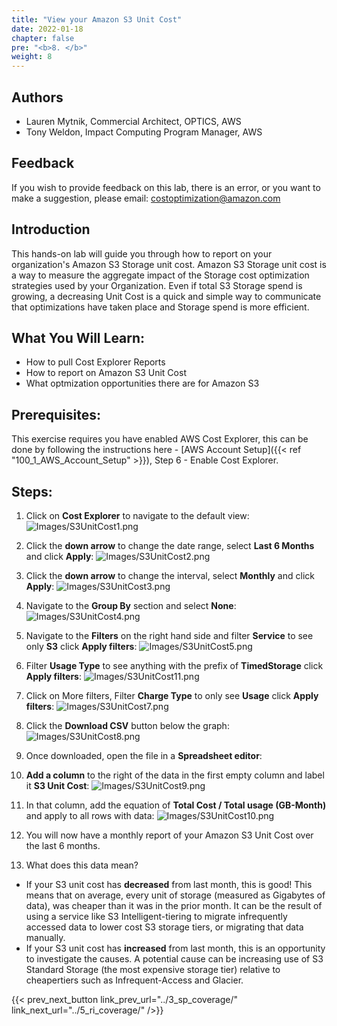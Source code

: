 ```yaml
---
title: "View your Amazon S3 Unit Cost"
date: 2022-01-18
chapter: false
pre: "<b>8. </b>"
weight: 8
---
```

## Authors
- Lauren Mytnik, Commercial Architect, OPTICS, AWS
- Tony Weldon, Impact Computing Program Manager, AWS

## Feedback
If you wish to provide feedback on this lab, there is an error, or you want to make a suggestion, please email: costoptimization@amazon.com

## Introduction
This hands-on lab will guide you through how to report on your organization's Amazon S3 Storage unit cost. Amazon S3 Storage unit cost is a way to measure the aggregate impact of the Storage cost optimization strategies used by your Organization. Even if total S3 Storage spend is growing, a decreasing Unit Cost is a quick and simple way to communicate that optimizations have taken place and Storage spend is more efficient.

## What You Will Learn:
- How to pull Cost Explorer Reports
- How to report on Amazon S3 Unit Cost
- What optmization opportunities there are for Amazon S3

## Prerequisites: 
This exercise requires you have enabled AWS Cost Explorer, this can be done by following the instructions here - [AWS Account Setup]({{< ref "100_1_AWS_Account_Setup" >}}), Step 6 - Enable Cost Explorer.

## Steps:

1. Click on **Cost Explorer** to navigate to the default view:
![Images/S3UnitCost1.png](/Cost/100_5_Cost_Visualization/Images/S3UnitCost1.png?classes=lab_picture_small)

2. Click the **down arrow** to change the date range, select **Last 6 Months** and click **Apply**:
![Images/S3UnitCost2.png](/Cost/100_5_Cost_Visualization/Images/S3UnitCost2.png?classes=lab_picture_small)

3. Click the **down arrow** to change the interval, select **Monthly** and click **Apply**:
![Images/S3UnitCost3.png](/Cost/100_5_Cost_Visualization/Images/S3UnitCost3.png?classes=lab_picture_small)

4. Navigate to the **Group By** section and select **None**:
![Images/S3UnitCost4.png](/Cost/100_5_Cost_Visualization/Images/S3UnitCost4.png?classes=lab_picture_small)

5. Navigate to the **Filters** on the right hand side and filter **Service** to see only **S3** click **Apply filters**:
![Images/S3UnitCost5.png](/Cost/100_5_Cost_Visualization/Images/S3UnitCost5.png?classes=lab_picture_small)

6. Filter **Usage Type** to see anything with the prefix of **TimedStorage** click **Apply filters**:
![Images/S3UnitCost11.png](/Cost/100_5_Cost_Visualization/Images/S3UnitCost11.png?classes=lab_picture_small)

7. Click on More filters, Filter **Charge Type** to only see **Usage** click **Apply filters**:
![Images/S3UnitCost7.png](/Cost/100_5_Cost_Visualization/Images/S3UnitCost7.png?classes=lab_picture_small)

8. Click the **Download CSV** button below the graph:
![Images/S3UnitCost8.png](/Cost/100_5_Cost_Visualization/Images/S3UnitCost8.png?classes=lab_picture_small)

9. Once downloaded, open the file in a **Spreadsheet editor**:

10. **Add a column** to the right of the data in the first empty column and label it **S3 Unit Cost**:
![Images/S3UnitCost9.png](/Cost/100_5_Cost_Visualization/Images/S3UnitCost9.png?classes=lab_picture_small)

11. In that column, add the equation of **Total Cost / Total usage (GB-Month)** and apply to all rows with data:
![Images/S3UnitCost10.png](/Cost/100_5_Cost_Visualization/Images/S3UnitCost10.png?classes=lab_picture_small)

12. You will now have a monthly report of your Amazon S3 Unit Cost over the last 6 months. 

13. What does this data mean? 
- If your S3 unit cost has **decreased** from last month, this is good! This means that on average, every unit of storage (measured as Gigabytes of data), was cheaper than it was in the prior month. It can be the result of using a service like S3 Intelligent-tiering to migrate infrequently accessed data to lower cost S3 storage tiers, or migrating that data manually. 
- If your S3 unit cost has **increased** from last month, this is an opportunity to investigate the causes. A potential cause can be increasing use of S3 Standard Storage (the most expensive storage tier) relative to cheapertiers such as Infrequent-Access and Glacier. 

{{< prev_next_button link_prev_url="../3_sp_coverage/" link_next_url="../5_ri_coverage/" />}}